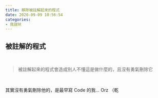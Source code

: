 ```yaml
---
title: 移除被註解起來的程式
date: 2020-09-09 10:56:54
categories: 
- 我就吠
---
```


## 被註解的程式

<br />

> 被註解起來的程式會造成別人不懂這是做什麼的，且沒有勇氣刪除它

<br />

其實沒有勇氣刪除他的，是最早寫 Code 的我... Orz
（乾